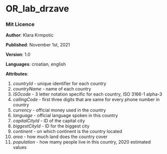 # OR_lab_drzave

### Mit Licence

**Author**: Klara Krmpotic

**Published**: November 1st, 2021

**Version**: 1.0

**Languages**: croatian, english

**Attributes**:
1.  *countryId* - unique identifier for each country
2.  *countryName* - name of each country
3.  *ISOcode* - 3 letter notation specific for each country, ISO 3166-1 alpha-3
4.  *callingCode* - first three digits that are same for every phone number in country
5.  *currency* - official money used in the country
6.  *language* - official language spoken in this country
7.  *capitalCityId* - ID of the capital city 
8.  *biggestCityId* - ID for the biggest city
9.  *continent* - on which continent is the country located
10. *area* - how much land does the country cover
11. *population* - how mamy people live in this country, 2020 estimated values